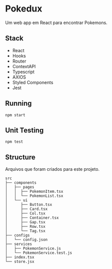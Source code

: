# Pokedux

Um web app em React para encontrar Pokemons.


## Stack
- React
- Hooks
- Router
- ContextAPI
- Typescript
- AXIOS
- Styled Components
- Jest


## Running

```
npm start
```


## Unit Testing

```
npm test
```


## Structure

Arquivos que foram criados para este projeto.

```
src
├── components
│   ├── pages
│   │  ├── PokemonItem.tsx
│   │  └── PokemonList.tsx
│   └── ui
│      ├── Button.tsx
│      ├── Card.tsx
│      ├── Col.tsx
│      ├── Container.tsx
│      ├── Gap.tsx
│      ├── Row.tsx
│      └── Tag.tsx
├── configs
│   └── config.json
├── services
│   ├── PokemonService.js
│   └── PokemonService.test.js
├── index.tsx
└── store.jsx
```

